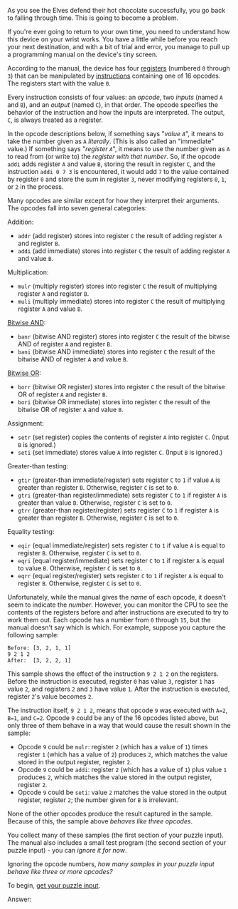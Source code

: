 As you see the Elves defend their hot chocolate successfully, you go back to falling through time. This is going to become a problem.

If you're ever going to return to your own time, you need to understand how this device on your wrist works. You have a little while before you reach your next destination, and with a bit of trial and error, you manage to pull up a programming manual on the device's tiny screen.

According to the manual, the device has four [registers](https://en.wikipedia.org/wiki/Hardware_register) (numbered `0` through `3`) that can be manipulated by [instructions](https://en.wikipedia.org/wiki/Instruction_set_architecture#Instructions) containing one of 16 opcodes. The registers start with the value `0`.

Every instruction consists of four values: an *opcode*, two *inputs* (named `A` and `B`), and an *output* (named `C`), in that order. The opcode specifies the behavior of the instruction and how the inputs are interpreted. The output, `C`, is always treated as a register.

In the opcode descriptions below, if something says "*value `A`*", it means to take the number given as `A` *literally*. (This is also called an "immediate" value.) If something says "*register `A`*", it means to use the number given as `A` to read from (or write to) the *register with that number*. So, if the opcode `addi` adds register `A` and value `B`, storing the result in register `C`, and the instruction `addi 0 7 3` is encountered, it would add `7` to the value contained by register `0` and store the sum in register `3`, never modifying registers `0`, `1`, or `2` in the process.

Many opcodes are similar except for how they interpret their arguments. The opcodes fall into seven general categories:

Addition:

* `addr` (add register) stores into register `C` the result of adding register `A` and register `B`.
* `addi` (add immediate) stores into register `C` the result of adding register `A` and value `B`.

Multiplication:

* `mulr` (multiply register) stores into register `C` the result of multiplying register `A` and register `B`.
* `muli` (multiply immediate) stores into register `C` the result of multiplying register `A` and value `B`.

[Bitwise AND](https://en.wikipedia.org/wiki/Bitwise_AND):

* `banr` (bitwise AND register) stores into register `C` the result of the bitwise AND of register `A` and register `B`.
* `bani` (bitwise AND immediate) stores into register `C` the result of the bitwise AND of register `A` and value `B`.

[Bitwise OR](https://en.wikipedia.org/wiki/Bitwise_OR):

* `borr` (bitwise OR register) stores into register `C` the result of the bitwise OR of register `A` and register `B`.
* `bori` (bitwise OR immediate) stores into register `C` the result of the bitwise OR of register `A` and value `B`.

Assignment:

* `setr` (set register) copies the contents of register `A` into register `C`. (Input `B` is ignored.)
* `seti` (set immediate) stores value `A` into register `C`. (Input `B` is ignored.)

Greater-than testing:

* `gtir` (greater-than immediate/register) sets register `C` to `1` if value `A` is greater than register `B`. Otherwise, register `C` is set to `0`.
* `gtri` (greater-than register/immediate) sets register `C` to `1` if register `A` is greater than value `B`. Otherwise, register `C` is set to `0`.
* `gtrr` (greater-than register/register) sets register `C` to `1` if register `A` is greater than register `B`. Otherwise, register `C` is set to `0`.

Equality testing:

* `eqir` (equal immediate/register) sets register `C` to `1` if value `A` is equal to register `B`. Otherwise, register `C` is set to `0`.
* `eqri` (equal register/immediate) sets register `C` to `1` if register `A` is equal to value `B`. Otherwise, register `C` is set to `0`.
* `eqrr` (equal register/register) sets register `C` to `1` if register `A` is equal to register `B`. Otherwise, register `C` is set to `0`.

Unfortunately, while the manual gives the *name* of each opcode, it doesn't seem to indicate the *number*. However, you can monitor the CPU to see the contents of the registers before and after instructions are executed to try to work them out. Each opcode has a number from `0` through `15`, but the manual doesn't say which is which. For example, suppose you capture the following sample:

```
Before: [3, 2, 1, 1]
9 2 1 2
After:  [3, 2, 2, 1]

```

This sample shows the effect of the instruction `9 2 1 2` on the registers. Before the instruction is executed, register `0` has value `3`, register `1` has value `2`, and registers `2` and `3` have value `1`. After the instruction is executed, register `2`'s value becomes `2`.

The instruction itself, `9 2 1 2`, means that opcode `9` was executed with `A=2`, `B=1`, and `C=2`. Opcode `9` could be any of the 16 opcodes listed above, but only three of them behave in a way that would cause the result shown in the sample:

* Opcode `9` could be `mulr`: register `2` (which has a value of `1`) times register `1` (which has a value of `2`) produces `2`, which matches the value stored in the output register, register `2`.
* Opcode `9` could be `addi`: register `2` (which has a value of `1`) plus value `1` produces `2`, which matches the value stored in the output register, register `2`.
* Opcode `9` could be `seti`: value `2` matches the value stored in the output register, register `2`; the number given for `B` is irrelevant.

None of the other opcodes produce the result captured in the sample. Because of this, the sample above *behaves like three opcodes*.

You collect many of these samples (the first section of your puzzle input). The manual also includes a small test program (the second section of your puzzle input) - you can *ignore it for now*.

Ignoring the opcode numbers, *how many samples in your puzzle input behave like three or more opcodes?*

To begin, [get your puzzle input](16/input).

Answer:
